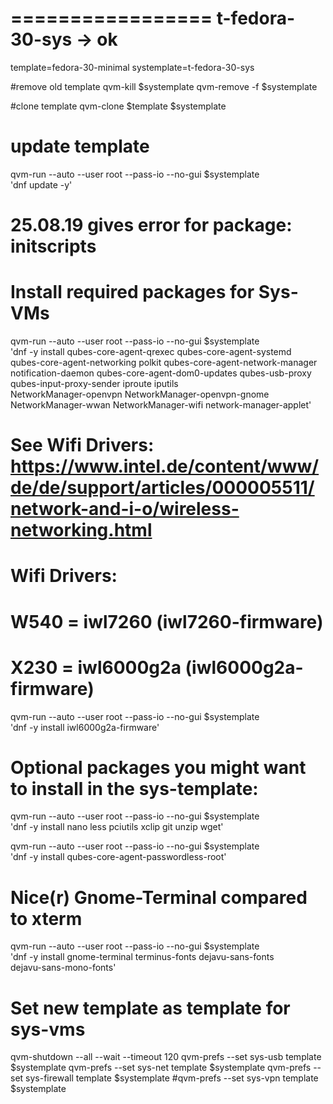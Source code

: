 =================
 t-fedora-30-sys -> ok
=================

template=fedora-30-minimal
systemplate=t-fedora-30-sys

#remove old template
qvm-kill $systemplate
qvm-remove -f $systemplate

#clone template
qvm-clone $template $systemplate
# update template
qvm-run --auto --user root --pass-io --no-gui $systemplate \
  'dnf update -y'

# 25.08.19 gives error for package: initscripts

# Install required packages for Sys-VMs
qvm-run --auto --user root --pass-io --no-gui $systemplate \
  'dnf -y install qubes-core-agent-qrexec qubes-core-agent-systemd \
  qubes-core-agent-networking polkit qubes-core-agent-network-manager \
  notification-daemon qubes-core-agent-dom0-updates qubes-usb-proxy \
  qubes-input-proxy-sender iproute iputils \
  NetworkManager-openvpn NetworkManager-openvpn-gnome \
  NetworkManager-wwan NetworkManager-wifi network-manager-applet'

# See Wifi Drivers: https://www.intel.de/content/www/de/de/support/articles/000005511/network-and-i-o/wireless-networking.html
# Wifi Drivers: 
# W540 = iwl7260 (iwl7260-firmware)
# X230 = iwl6000g2a (iwl6000g2a-firmware)
qvm-run --auto --user root --pass-io --no-gui $systemplate \
  'dnf -y install iwl6000g2a-firmware'

# Optional packages you might want to install in the sys-template:
qvm-run --auto --user root --pass-io --no-gui $systemplate \
  'dnf -y install nano less pciutils xclip git unzip wget'

qvm-run --auto --user root --pass-io --no-gui $systemplate \
  'dnf -y install qubes-core-agent-passwordless-root'

# Nice(r) Gnome-Terminal compared to xterm
qvm-run --auto --user root --pass-io --no-gui $systemplate \
  'dnf -y install gnome-terminal terminus-fonts dejavu-sans-fonts \
   dejavu-sans-mono-fonts'

# Set new template as template for sys-vms
qvm-shutdown --all --wait --timeout 120
qvm-prefs --set sys-usb template $systemplate
qvm-prefs --set sys-net template $systemplate
qvm-prefs --set sys-firewall template $systemplate
#qvm-prefs --set sys-vpn template $systemplate
